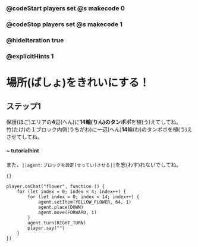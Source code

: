 ### @codeStart players set @s makecode 0
### @codeStop players set @s makecode 1

### @hideIteration true
### @explicitHints 1


# 場所(ばしょ)をきれいにする！

## ステップ1
保護(ほご)エリアの**4**辺(へん)に**14輪(りん)のタンポポ**を植(う)えてしてね。</br>
竹(たけ)の１ブロック内側(うちがわ)に一辺(へん)**14**輪(わ)のタンポポを植(う)えさせてしてね。</br>

#### ~ tutorialhint 
また、``||agent:ブロックを設定(せってい)させる||``を忘(わす)れないでしてね。

```template
{}
```

```ghost
player.onChat("flower", function () {
    for (let index = 0; index < 4; index++) {
        for (let index = 0; index < 14; index++) {
            agent.setItem(YELLOW_FLOWER, 64, 1)
            agent.place(DOWN)
            agent.move(FORWARD, 1)
        }
        agent.turn(RIGHT_TURN)
        player.say("")
    }
})

``` 


